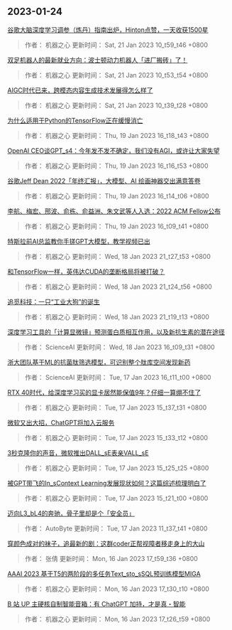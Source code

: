 
## 2023-01-24

 [谷歌大脑深度学习调参（炼丹）指南出炉，Hinton点赞，一天收获1500星](https://www.jiqizhixin.com/articles/2023-01-21-3)

> 作者： 机器之心  更新时间： Sat, 21 Jan 2023 10_t59_t46 +0800

 [双足机器人的最新就业方向：波士顿动力机器人「进厂搬砖」了！](https://www.jiqizhixin.com/articles/2023-01-21-2)

> 作者： 机器之心  更新时间： Sat, 21 Jan 2023 10_t53_t54 +0800

 [AIGC时代已来，跨模态内容生成技术发展得怎么样了](https://www.jiqizhixin.com/articles/2023-01-21)

> 作者： 机器之心  更新时间： Sat, 21 Jan 2023 10_t39_t28 +0800

 [为什么适用于Python的TensorFlow正在缓慢消亡](https://www.jiqizhixin.com/articles/2023-01-19-4)

> 作者： 机器之心  更新时间： Thu, 19 Jan 2023 16_t18_t43 +0800

 [OpenAI CEO谈GPT_s4：今年发不发不确定，我们没有AGI，或许让大家失望](https://www.jiqizhixin.com/articles/2023-01-19-3)

> 作者： 机器之心  更新时间： Thu, 19 Jan 2023 16_t16_t53 +0800

 [谷歌Jeff Dean 2022「年终汇报」，大模型、AI 绘画神器交出满意答卷](https://www.jiqizhixin.com/articles/2023-01-19-2)

> 作者： 机器之心  更新时间： Thu, 19 Jan 2023 16_t14_t06 +0800

 [李航、梅宏、邢波、俞栋、俞益洲、朱文武等人入选：2022 ACM Fellow公布](https://www.jiqizhixin.com/articles/2023-01-19)

> 作者： 机器之心  更新时间： Thu, 19 Jan 2023 16_t09_t41 +0800

 [特斯拉前AI总监教你手搓GPT大模型，教学视频已出](https://www.jiqizhixin.com/articles/2023-01-18-5)

> 作者： 机器之心  更新时间： Wed, 18 Jan 2023 21_t27_t53 +0800

 [和TensorFlow一样，英伟达CUDA的垄断格局将被打破？](https://www.jiqizhixin.com/articles/2023-01-18-4)

> 作者： 机器之心  更新时间： Wed, 18 Jan 2023 21_t24_t56 +0800

 [追觅科技：一只“工业大狗”的诞生](https://www.jiqizhixin.com/articles/2023-01-18-3)

> 作者： 机器之心  更新时间： Wed, 18 Jan 2023 21_t19_t13 +0800

 [深度学习工具的「计算显微镜」预测蛋白质相互作用，以及新抗生素的潜在途径](https://www.jiqizhixin.com/articles/2023-01-18)

> 作者： ScienceAI  更新时间： Wed, 18 Jan 2023 16_t09_t31 +0800

 [浙大团队基于ML的抗菌肽筛选模型，可识别整个肽库空间发现新药](https://www.jiqizhixin.com/articles/2023-01-18-2)

> 作者： ScienceAI  更新时间： Tue, 17 Jan 2023 16_t11_t00 +0800

 [RTX 40时代，给深度学习买的显卡居然能保值9年？仔细一算绷不住了](https://www.jiqizhixin.com/articles/2023-01-17-5)

> 作者： 机器之心  更新时间： Tue, 17 Jan 2023 15_t37_t31 +0800

 [微软又出大招，ChatGPT将加入云服务](https://www.jiqizhixin.com/articles/2023-01-17-4)

> 作者： 机器之心  更新时间： Tue, 17 Jan 2023 15_t33_t12 +0800

 [3秒克隆你的声音，微软推出DALL_sE表亲VALL_sE](https://www.jiqizhixin.com/articles/2023-01-17-3)

> 作者： 机器之心  更新时间： Tue, 17 Jan 2023 15_t25_t25 +0800

 [被GPT带飞的In_sContext Learning发展现状如何？这篇综述梳理明白了](https://www.jiqizhixin.com/articles/2023-01-17-2)

> 作者： 机器之心  更新时间： Tue, 17 Jan 2023 15_t21_t00 +0800

 [迈向L3_bL4的奔驰，骨子里却是个「安全员」](https://www.jiqizhixin.com/articles/2023-01-17)

> 作者： AutoByte  更新时间： Tue, 17 Jan 2023 11_t37_t41 +0800

 [穿颜色成对的袜子，追最新的剧：这群coder正帮视障者移走身上的大山](https://www.jiqizhixin.com/articles/2023-01-16-5)

> 作者： 张倩  更新时间： Mon, 16 Jan 2023 17_t59_t36 +0800

 [AAAI 2023   基于T5的两阶段的多任务Text_sto_sSQL预训练模型MIGA](https://www.jiqizhixin.com/articles/2023-01-16-4)

> 作者： 机器之心  更新时间： Mon, 16 Jan 2023 17_t30_t10 +0800

 [​B 站 UP 主硬核自制智能音箱：有 ChatGPT 加持，才是真・智能](https://www.jiqizhixin.com/articles/2023-01-16-3)

> 作者： 机器之心  更新时间： Mon, 16 Jan 2023 17_t26_t59 +0800
